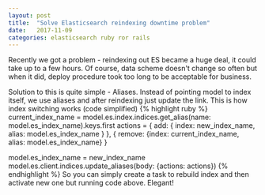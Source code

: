 ```yaml
---
layout: post
title:  "Solve Elasticsearch reindexing downtime problem"
date:   2017-11-09
categories: elasticsearch ruby ror rails
---
```


Recently we got a problem - reindexing out ES became a huge deal, it could take up to a few hours. Of course, data scheme doesn't change so often but when it did, deploy procedure took too long to be acceptable for business.
<!--more-->
Solution to this is quite simple - Aliases. Instead of pointing model to index itself, we use aliases and after reindexing just update the link. This is how index switching works (code simplified)
{% highlight ruby %}
current_index_name = model.es.index.indices.get_alias(name: model.es_index_name).keys.first
actions = { add: { index: new_index_name, alias: model.es_index_name } }, { remove: {index: current_index_name, alias: model.es_index_name} }

model.es_index_name = new_index_name
model.es.client.indices.update_aliases(body: {actions: actions})
{% endhighlight %}
So you can simply create a task to rebuild index and then activate new one but running code above. Elegant!
